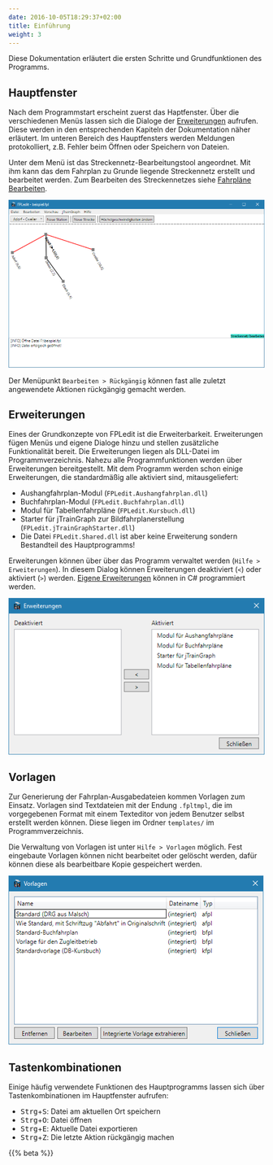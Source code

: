 ```yaml
---
date: 2016-10-05T18:29:37+02:00
title: Einführung
weight: 3
---
```


Diese Dokumentation erläutert die ersten Schritte und Grundfunktionen des Programms.

## Hauptfenster
Nach dem Programmstart erscheint zuerst das Haptfenster. Über die verschiedenen Menüs lassen sich die Dialoge der [Erweiterungen](#erweiterungen) aufrufen. Diese werden in den entsprechenden Kapiteln der Dokumentation näher erläutert. Im unteren Bereich des Hauptfensters werden Meldungen protokolliert, z.B. Fehler beim Öffnen oder Speichern von Dateien.

Unter dem Menü ist das Streckennetz-Bearbeitungstool angeordnet. Mit ihm kann das dem Fahrplan zu Grunde liegende Streckennetz erstellt und bearbeitet werden. Zum Bearbeiten des Streckennetzes siehe [Fahrpläne Bearbeiten](/fahrplaene-bearbeiten/).

![Hauptfenster nach einigen Aktionen](hauptfenster.png)

Der Menüpunkt `Bearbeiten > Rückgängig` können fast alle zuletzt angewendete Aktionen rückgängig gemacht werden.

## Erweiterungen
Eines der Grundkonzepte von FPLedit ist die Erweiterbarkeit. Erweiterungen fügen Menüs und eigene Dialoge hinzu und stellen zusätzliche Funktionalität bereit. Die Erweiterungen liegen als DLL-Datei im Programmverzeichnis. Nahezu alle Programmfunktionen werden über Erweiterungen bereitgestellt. Mit dem Programm werden schon einige Erweiterungen, die standardmäßig alle aktiviert sind, mitausgeliefert:

* Aushangfahrplan-Modul (`FPLedit.Aushangfahrplan.dll`)
* Buchfahrplan-Modul (`FPLedit.Buchfahrplan.dll`)
* Modul für Tabellenfahrpläne (`FPLedit.Kursbuch.dll`)
* Starter für jTrainGraph zur Bildfahrplanerstellung (`FPLedit.jTrainGraphStarter.dll`)
* Die Datei `FPLedit.Shared.dll` ist aber keine Erweiterung sondern Bestandteil des Hauptprogramms!

Erweiterungen können über über das Programm verwaltet werden (`Hilfe > Erweiterungen`). In diesem Dialog können Erweiterungen deaktiviert (`<`) oder aktiviert (`>`) werden. [Eigene Erweiterungen](/dev/) können in C# programmiert werden.

![Erweiterungsfenster](erweiterungsfenster.png)

## Vorlagen
Zur Generierung der Fahrplan-Ausgabedateien kommen Vorlagen zum Einsatz. Vorlagen sind Textdateien mit der Endung `.fpltmpl`, die im vorgegebenen Format mit einem Texteditor von jedem Benutzer selbst erstellt werden können. Diese liegen im Ordner `templates/` im Programmverzeichnis.

Die Verwaltung von Vorlagen ist unter `Hilfe > Vorlagen` möglich. Fest eingebaute Vorlagen können nicht bearbeitet oder gelöscht werden, dafür können diese als bearbeitbare Kopie gespeichert werden.

![Vorlagenfenster](vorlagenfenster.png)

## Tastenkombinationen

Einige häufig verwendete Funktionen des Hauptprogramms lassen sich über Tastenkombinationen im Hauptfenster aufrufen:

* <kbd>Strg</kbd>+<kbd>S</kbd>: Datei am aktuellen Ort speichern
* <kbd>Strg</kbd>+<kbd>O</kbd>: Datei öffnen
* <kbd>Strg</kbd>+<kbd>E</kbd>: Aktuelle Datei exportieren
* <kbd>Strg</kbd>+<kbd>Z</kbd>: Die letzte Aktion rückgängig machen

{{% beta %}}
